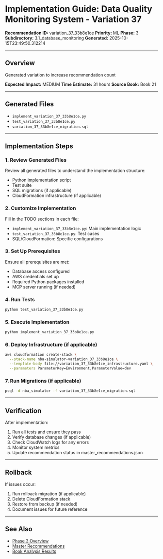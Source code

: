 # Implementation Guide: Data Quality Monitoring System - Variation 37

**Recommendation ID:** variation_37_33b8e1ce
**Priority:** ML
**Phase:** 3
**Subdirectory:** 3.1_database_monitoring
**Generated:** 2025-10-15T23:49:50.312214

---

## Overview

Generated variation to increase recommendation count

**Expected Impact:** MEDIUM
**Time Estimate:** 31 hours
**Source Book:** Book 21

---

## Generated Files

- `implement_variation_37_33b8e1ce.py`
- `test_variation_37_33b8e1ce.py`
- `variation_37_33b8e1ce_migration.sql`

---

## Implementation Steps

### 1. Review Generated Files

Review all generated files to understand the implementation structure:
- Python implementation script
- Test suite
- SQL migrations (if applicable)
- CloudFormation infrastructure (if applicable)

### 2. Customize Implementation

Fill in the TODO sections in each file:
- `implement_variation_37_33b8e1ce.py`: Main implementation logic
- `test_variation_37_33b8e1ce.py`: Test cases
- SQL/CloudFormation: Specific configurations

### 3. Set Up Prerequisites

Ensure all prerequisites are met:
- Database access configured
- AWS credentials set up
- Required Python packages installed
- MCP server running (if needed)

### 4. Run Tests

```bash
python test_variation_37_33b8e1ce.py
```

### 5. Execute Implementation

```bash
python implement_variation_37_33b8e1ce.py
```

### 6. Deploy Infrastructure (if applicable)

```bash
aws cloudformation create-stack \
  --stack-name nba-simulator-variation_37_33b8e1ce \
  --template-body file://variation_37_33b8e1ce_infrastructure.yaml \
  --parameters ParameterKey=Environment,ParameterValue=dev
```

### 7. Run Migrations (if applicable)

```bash
psql -d nba_simulator -f variation_37_33b8e1ce_migration.sql
```

---

## Verification

After implementation:
1. Run all tests and ensure they pass
2. Verify database changes (if applicable)
3. Check CloudWatch logs for any errors
4. Monitor system metrics
5. Update recommendation status in master_recommendations.json

---

## Rollback

If issues occur:
1. Run rollback migration (if applicable)
2. Delete CloudFormation stack
3. Restore from backup (if needed)
4. Document issues for future reference

---

## See Also

- [Phase 3 Overview](/Users/ryanranft/nba-simulator-aws/docs/phases/phase_3/)
- [Master Recommendations](/Users/ryanranft/nba-mcp-synthesis/analysis_results/master_recommendations.json)
- [Book Analysis Results](/Users/ryanranft/nba-mcp-synthesis/analysis_results/)
